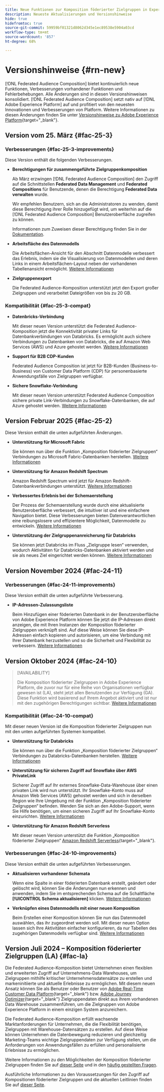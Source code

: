 ```yaml
---
title: Neue Funktionen zur Komposition föderierter Zielgruppen in Experience Platform
description: Neueste Aktualisierungen und Versionshinweise
hide: true
hidefromtoc: true
source-git-commit: 59959bf01321d8062d345e1ec89538e5904a03cd
workflow-type: tm+mt
source-wordcount: '857'
ht-degree: 68%

---
```


# Versionshinweise {#rn-new}

[!DNL Federated Audience Composition] bietet kontinuierlich neue Funktionen, Verbesserungen vorhandener Funktionen und Fehlerbehebungen. Alle Änderungen sind in diesen Versionshinweisen konsolidiert. [!DNL Federated Audience Composition] setzt nativ auf [!DNL Adobe Experience Platform] auf und profitiert von den neuesten Innovationen und Verbesserungen von Platform. Weitere Informationen zu diesen Änderungen finden Sie unter [Versionshinweise zu Adobe Experience Platform](https://experienceleague.adobe.com/docs/experience-platform/release-notes/latest.html?lang=de){target="_blank"}.

## Version vom 25. März {#fac-25-3}

### Verbesserungen {#fac-25-3-improvements}

Diese Version enthält die folgenden Verbesserungen.

* **Berechtigungen für zusammengeführte Zielgruppenkomposition**

  Ab März erzwingen [!DNL Federated Audience Composition] den Zugriff auf die Schnittstellen **Federated Data Management** und **Federated Compositions** für Benutzende, denen die Berechtigung **Federated Data verwalten** wurde.

  Wir empfehlen Benutzern, sich an die Administratoren zu wenden, damit diese Berechtigung ihrer Rolle hinzugefügt wird, um weiterhin auf die [!DNL Federated Audience Composition] Benutzeroberfläche zugreifen zu können.

  Informationen zum Zuweisen dieser Berechtigung finden Sie in der [ Dokumentation](feature-access.md).

* **Arbeitsfläche des Datenmodells**

  Die Arbeitsflächen-Ansicht für den Abschnitt Datenmodelle verbessert das Erlebnis, indem sie die Visualisierung von Datenmodellen und deren Links in einem Arbeitsflächen-Layout neben der vorhandenen Tabellenansicht ermöglicht. [Weitere Informationen](../data-management/gs-models.md)

* **Zielgruppenexport**

  Die Federated Audience-Komposition unterstützt jetzt den Export großer Zielgruppen und verarbeitet Dateigrößen von bis zu 20 GB.

### Kompatibilität {#fac-25-3-compat}

* **Datenbricks-Verbindung**

  Mit dieser neuen Version unterstützt die Federated Audience-Komposition jetzt die Konnektivität privater Links für Datenbankverbindungen von Databricks.
Es ermöglicht auch sichere Verbindungen zu Datenbanken von Databricks, die auf Amazon Web Services (AWS) und Azure gehostet werden. [Weitere Informationen](../connections/federated-db.md#databricks)

* **Support für B2B CDP-Kunden**

  Federated Audience Composition ist jetzt für B2B-Kunden (Business-to-Business) von Customer Data Platform (CDP) für personenbasierte Anwendungsfälle von Zielgruppen verfügbar.

* **Sichere Snowflake-Verbindung**

  Mit dieser neuen Version unterstützt Federated Audience Composition sichere private Link-Verbindungen zu Snowflake-Datenbanken, die auf Azure gehostet werden. [Weitere Informationen](../connections/federated-db.md#snowflake)

## Version Februar 2025 {#fac-25-2}

Diese Version enthält die unten aufgeführten Änderungen.

* **Unterstützung für Microsoft Fabric**

  Sie können nun über die Funktion „Komposition föderierter Zielgruppen“ Verbindungen zu Microsoft Fabric-Datenbanken herstellen. [Weitere Informationen](../connections/federated-db.md)

* **Unterstützung für Amazon Redshift Spectrum**

  Amazon Redshift Spectrum wird jetzt für Amazon Redshift-Datenbankverbindungen unterstützt. [Weitere Informationen](../connections/federated-db.md#amazon-redshift)

* **Verbessertes Erlebnis bei der Schemaerstellung**

  Der Prozess der Schemaerstellung wurde durch eine aktualisierte Benutzeroberfläche verbessert, die intuitiver ist und eine einfachere Navigation bietet. Diese Verbesserungen bieten Datenverantwortlichen eine reibungslosere und effizientere Möglichkeit, Datenmodelle zu entwickeln. [Weitere Informationen](../customer/schemas.md)

* **Unterstützung der Zielgruppenanreicherung für Databricks**

  Sie können jetzt Databricks im Fluss „Zielgruppe lesen“ verwenden, wodurch Aktivitäten für Databricks-Datenbanken aktiviert werden und sie als neues Ziel eingerichtet werden können. [Weitere Informationen](../connections/destinations.md)

## Version November 2024 {#fac-24-11}

### Verbesserungen {#fac-24-11-improvements}

Diese Version enthält die unten aufgeführte Verbesserung.

* **IP-Adressen-Zulassungsliste**

  Beim Hinzufügen einer föderierten Datenbank in der Benutzeroberfläche von Adobe Experience Platform können Sie jetzt die IP-Adressen direkt anzeigen, die mit Ihren Instanzen der Komposition föderierter Zielgruppen verknüpft sind. Auf diese Weise können Sie diese IP-Adressen einfach kopieren und autorisieren, um eine Verbindung mit Ihrer Datenbank herzustellen und so die Sicherheit und Flexibilität zu verbessern. [Weitere Informationen](../connections/connections.md)

## Version Oktober 2024 {#fac-24-10}

>[!AVAILABILITY]
>
>Die Komposition föderierter Zielgruppen in Adobe Experience Platform, die zuvor nur für eine Reihe von Organisationen verfügbar gewesen ist (LA), steht jetzt allen Benutzenden zur Verfügung (GA). Diese Funktion wird basierend auf Ihrem Angebot aktiviert und ist nur mit den zugehörigen Berechtigungen sichtbar. [Weitere Informationen](access-prerequisites.md)
>

### Kompatibilität {#fac-24-10-compat}

Mit dieser neuen Version ist die Komposition föderierter Zielgruppen nun mit den unten aufgeführten Systemen kompatibel.

* **Unterstützung für Databricks**

  Sie können nun über die Funktion „Komposition föderierter Zielgruppen“ Verbindungen zu Databricks-Datenbanken herstellen. [Weitere Informationen](../connections/federated-db.md#databricks)

* **Unterstützung für sicheren Zugriff auf Snowflake über AWS PrivateLink**

  Sicherer Zugriff auf Ihr externes Snowflake-Data-Warehouse über einen privaten Link wird nun unterstützt. Ihr Snowflake-Konto muss auf Amazon Web Services (AWS) gehostet werden und sich in derselben Region wie Ihre Umgebung mit der Funktion „Komposition föderierter Zielgruppen“ befinden. Wenden Sie sich an den Adobe-Support, wenn Sie Hilfe benötigen, um einen sicheren Zugriff auf Ihr Snowflake-Konto einzurichten. [Weitere Informationen](../connections/federated-db.md#snowflake)

* **Unterstützung für Amazon Redshift Serverless**

  Mit dieser neuen Version unterstützt die Funktion „Komposition föderierter Zielgruppen“ [Amazon Redshift Serverless](https://aws.amazon.com/de/redshift/redshift-serverless/){target="_blank"}.

### Verbesserungen {#fac-24-10-improvements}

Diese Version enthält die unten aufgeführten Verbesserungen.

* **Aktualisieren vorhandener Schemata**

  Wenn eine Spalte in einer föderierten Datenbank erstellt, geändert oder gelöscht wird, können Sie die Änderungen nun erkennen und anwenden, indem Sie im entsprechenden Schema auf die Schaltfläche **[!UICONTROL Schema aktualisieren]** klicken. [Weitere Informationen](../customer/schemas.md#schema-refresh)

* **Verknüpfen eines Datenmodells mit einer neuen Komposition**

  Beim Erstellen einer Komposition können Sie nun das Datenmodell auswählen, das ihr zugeordnet werden soll. Mit dieser neuen Option lassen sich Ihre Aktivitäten einfacher konfigurieren, da nur Tabellen des zugehörigen Datenmodells verfügbar sind. [Weitere Informationen](../compositions/create-composition.md)

## Version Juli 2024 – Komposition föderierter Zielgruppen (LA) {#fac-la}

Die Federated Audience-Komposition bietet Unternehmen einen flexiblen und erweiterten Zugriff auf Unternehmens-Data Warehouses, um Zielgruppen mithilfe kritischer Unternehmensdatensätze zu erstellen und markeninitiierte und aktuelle Erlebnisse zu ermöglichen. Mit diesem neuen Ansatz können Sie als Benutzer oder Benutzer von [Adobe Real-Time Customer Data Platform](https://experienceleague.adobe.com/de/docs/experience-platform/segmentation/home){target="_blank"} bzw. [Adobe Journey Optimizer](https://experienceleague.adobe.com/de/docs/journey-optimizer/using/ajo-home){target="_blank"} Zielgruppendaten direkt aus ihrem vorhandenen Data Warehouse zusammenführen, um die Zielgruppen von Adobe Experience Platform in einem einzigen System anzureichern.

Die Federated Audience-Komposition erfüllt wachsende Marktanforderungen für Unternehmen, die die Flexibilität benötigen, Zielgruppen mit Warehouse-Datensätzen zu erstellen. Auf diese Weise können Unternehmen die Datenbewegung reduzieren und gleichzeitig Marketing-Teams wichtige Zielgruppendaten zur Verfügung stellen, um die Anforderungen von Anwendungsfällen zu erfüllen und personalisierte Erlebnisse zu ermöglichen.

Weitere Informationen zu den Möglichkeiten der Komposition föderierter Zielgruppen finden Sie auf [dieser Seite](get-started.md) und in den [häufig gestellten Fragen](faq.md).

Ausführliche Informationen zu den Voraussetzungen für den Zugriff auf Kompositionen föderierter Zielgruppen und die aktuellen Leitlinien finden Sie auf [dieser Seite](access-prerequisites.md).


